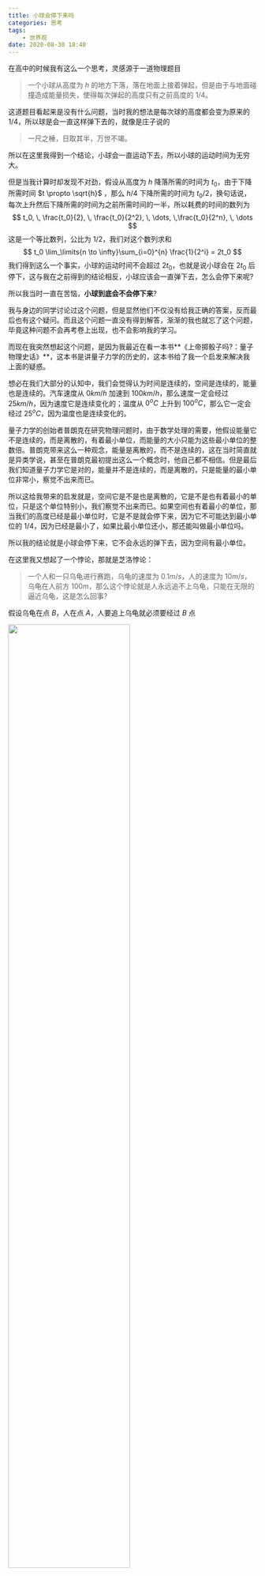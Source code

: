 ```yaml
---
title: 小球会停下来吗
categories: 思考
tags:
	- 世界观
date: 2020-08-30 18:40
---
```


在高中的时候我有这么一个思考，灵感源于一道物理题目

> 一个小球从高度为 $h$ 的地方下落，落在地面上接着弹起，但是由于与地面碰撞造成能量损失，使得每次弹起的高度只有之前高度的 $1/4$。

这道题目看起来是没有什么问题，当时我的想法是每次球的高度都会变为原来的 $1/4$，所以球是会一直这样弹下去的，就像是庄子说的

>一尺之棰，日取其半，万世不竭。

所以在这里我得到一个结论，小球会一直运动下去，所以小球的运动时间为无穷大。

但是当我计算时却发现不对劲，假设从高度为 $h$ 降落所需的时间为 $t_0$，由于下降所需时间 $t \propto \sqrt{h}$ ，那么 $h/4$ 下降所需的时间为 $t_0/2$，换句话说，每次上升然后下降所需的时间为之前所需时间的一半，所以耗费的时间的数列为
$$
t_0, \, \frac{t_0}{2}, \, \frac{t_0}{2^2}, \, \dots, \,\frac{t_0}{2^n}, \, \dots
$$
这是一个等比数列，公比为 $1/2$，我们对这个数列求和
$$
t_0 \lim_\limits{n \to \infty}\sum_{i=0}^{n} \frac{1}{2^i} = 2t_0
$$
我们得到这么一个事实，小球的运动时间不会超过 $2t_0$，也就是说小球会在 $2t_0$ 后停下，这与我在之前得到的结论相反，小球应该会一直弹下去，怎么会停下来呢?

所以我当时一直在苦恼，**小球到底会不会停下来**? 

我与身边的同学讨论过这个问题，但是显然他们不仅没有给我正确的答案，反而最后也有这个疑问。而且这个问题一直没有得到解答，渐渐的我也就忘了这个问题，毕竟这种问题不会再考卷上出现，也不会影响我的学习。

而现在我突然想起这个问题，是因为我最近在看一本书**《上帝掷骰子吗?：量子物理史话》**，这本书是讲量子力学的历史的，这本书给了我一个启发来解决我上面的疑惑。

想必在我们大部分的认知中，我们会觉得认为时间是连续的，空间是连续的，能量也是连续的。汽车速度从 $0km/h$ 加速到 $100km/h$，那么速度一定会经过 $25km/h$，因为速度它是连续变化的；温度从 $0^{o}C$ 上升到 $100^{o}C$，那么它一定会经过 $25^{o}C$，因为温度也是连续变化的。

量子力学的创始者普朗克在研究物理问题时，由于数学处理的需要，他假设能量它不是连续的，而是离散的，有着最小单位，而能量的大小只能为这些最小单位的整数倍。普朗克带来这么一种观念，能量是离散的，而不是连续的，这在当时简直就是异类学说，甚至在普朗克最初提出这么一个概念时，他自己都不相信。但是最后我们知道量子力学它是对的，能量并不是连续的，而是离散的，只是能量的最小单位非常小，察觉不出来而已。

所以这给我带来的启发就是，空间它是不是也是离散的，它是不是也有着最小的单位，只是这个单位特别小，我们察觉不出来而已。如果空间也有着最小的单位，那当我们的高度已经是最小单位时，它是不是就会停下来，因为它不可能达到最小单位的 $1/4$，因为已经是最小了，如果比最小单位还小，那还能叫做最小单位吗。

所以我的结论就是小球会停下来，它不会永远的弹下去，因为空间有最小单位。

在这里我又想起了一个悖论，那就是芝洛悖论：

> 一个人和一只乌龟进行赛跑，乌龟的速度为 $0.1m/s$，人的速度为 $10m/s$，乌龟在人前方 $100m$，那么这个悖论就是人永远追不上乌龟，只能在无限的逼近乌龟，这是怎么回事?

假设乌龟在点 $B$，人在点 $A$，人要追上乌龟就必须要经过 $B$ 点

<img src="https://gitee.com/lastknightcoder/blogimage/raw/master/20200830180325.png" width="70%">

但是当人到达 $B$ 点时，乌龟已经到达 $C$ 点了

<img src="https://gitee.com/lastknightcoder/blogimage/raw/master/20200830180548.png" width="70%">

同理，人如果要追上乌龟的话，就必须会经过 $C$ 点，而当人到达 $C$ 点时，乌龟已经去了 $D$ 点了，如此往复，人永远都不可能追上乌龟，只可能在无限的逼近。这与我们的实际不符，那么我们怎么来反对这么一个悖论?

我们假设时间和空间不是连续的，不能够永远的分割下去，它们都有着最小的单位，即时间和空间都是离散的。在这样的假设下，那么人就不会无限的逼近乌龟，所谓的无限的逼近乌龟，指的就是人与乌龟之间的距离无限的趋近于 $0$，但是我们假设空间它不是连续的，即人与空间之间的距离不会无限的小，最小也只可能是一个空间最小单位。

那什么时候人会超过乌龟呢? 我们不妨假设人在 $1$ 个时间最小单位中能够移动 $10$ 个空间最小单位，而乌龟在在 $1$ 个时间最小单位中能够移动 $1$ 个空间最小单位，当人与乌龟之间的距离小于 $9$ 个空间最小单位时，那么在下一个时间最小单位，人就超过了乌龟。

所以，我认为这个世界的本质不是连续的，而是离散的。